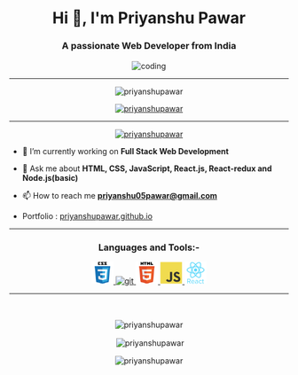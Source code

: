 
</div>
<h1 align="center">Hi 👋, I'm Priyanshu Pawar</h1>
<h3 align="center">A passionate Web Developer from India</h3>

<div align="center" >
<img align="center" alt="coding" width="50%" src="https://camo.githubusercontent.com/c1dcb74cc1c1835b1d716f5051499a2814c683c806b15f04b0eba492863703e9/68747470733a2f2f63646e2e6472696262626c652e636f6d2f75736572732f3733303730332f73637265656e73686f74732f363538313234332f6176656e746f2e676966">
</div>

<hr>

<p align="center"> <img src="https://komarev.com/ghpvc/?username=priyanshupawar&label=Profile%20views&color=0e75b6&style=flat" alt="priyanshupawar" /> </p>

<p align="center"> <a href="https://github.com/ryo-ma/github-profile-trophy"><img src="https://github-profile-trophy.vercel.app/?username=priyanshupawar" alt="priyanshupawar" /></a> </p>
<hr>
<p align="center"> <a href="https://twitter.com/priyanshupawar" target="blank"><img src="https://img.shields.io/twitter/follow/priyanshupawar?logo=twitter&style=for-the-badge" alt="priyanshupawar" /></a> </p>


- 🌱 I’m currently working on **Full Stack Web Development**

- 💬 Ask me about **HTML, CSS, JavaScript, React.js, React-redux and Node.js(basic)**

- 📫 How to reach me **priyanshu05pawar@gmail.com**
- Portfolio : [priyanshupawar.github.io](https://priyanshupawar.github.io/)


<hr>
<h3 align="center">Languages and Tools:-</h3>
<p align="center"> <a href="https://www.w3schools.com/css/" target="_blank" rel="noreferrer"> <img src="https://raw.githubusercontent.com/devicons/devicon/master/icons/css3/css3-original-wordmark.svg" alt="css3" width="40" height="40"/> </a> <a href="https://git-scm.com/" target="_blank" rel="noreferrer"> <img src="https://www.vectorlogo.zone/logos/git-scm/git-scm-icon.svg" alt="git" width="40" height="40"/> </a> <a href="https://www.w3.org/html/" target="_blank" rel="noreferrer"> <img src="https://raw.githubusercontent.com/devicons/devicon/master/icons/html5/html5-original-wordmark.svg" alt="html5" width="40" height="40"/> </a> <a href="https://developer.mozilla.org/en-US/docs/Web/JavaScript" target="_blank" rel="noreferrer"> <img src="https://raw.githubusercontent.com/devicons/devicon/master/icons/javascript/javascript-original.svg" alt="javascript" width="40" height="40"/> </a> <a href="https://reactjs.org/" target="_blank" rel="noreferrer"> <img src="https://raw.githubusercontent.com/devicons/devicon/master/icons/react/react-original-wordmark.svg" alt="react" width="40" height="40"/> </a> </p>
<hr>
<p>&nbsp;
<div align="center"><img align="center" src="https://github-readme-stats.vercel.app/api/top-langs?username=priyanshupawar&show_icons=true&locale=en&layout=compact" alt="priyanshupawar" /></div> </p>
<div align="center">
<p>&nbsp;<img align="center" src="https://github-readme-stats.vercel.app/api?username=priyanshupawar&show_icons=true&locale=en" alt="priyanshupawar" /></p>

<p><img align="center" src="https://github-readme-streak-stats.herokuapp.com/?user=priyanshupawar&" alt="priyanshupawar" /></p>
</div>
